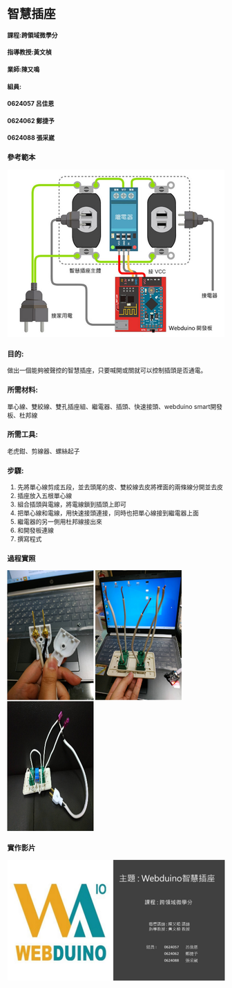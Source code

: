 # 智慧插座
#### 課程:跨領域微學分
#### 指導教授:黃文楨
#### 業師:陳又鳴
#### 組員:
#### 0624057 呂佳恩 
#### 0624062 鄭捷予
#### 0624088 張采崴

### 參考範本
[![意示圖](智慧插座.jpg)](https://youtu.be/nFEY_k_2zxQ)

### 目的:
做出一個能夠被聲控的智慧插座，只要喊開或關就可以控制插頭是否通電。

### 所需材料:
單心線、雙絞線、雙孔插座組、繼電器、插頭、快速接頭、webduino smart開發板、杜邦線

### 所需工具:
老虎鉗、剪線器、螺絲起子

### 步驟:
1. 先將單心線剪成五段，並去頭尾的皮、雙絞線去皮將裡面的兩條線分開並去皮
2. 插座放入五根單心線
3. 組合插頭與電線，將電線鎖到插頭上即可
4. 把單心線和電線，用快速接頭連接，同時也把單心線接到繼電器上面
5. 繼電器的另一側用杜邦線接出來
6. 和開發板連線
7. 撰寫程式

### 過程實照
<img src="01.jpg" width="200" height="300">
<img src="02.jpg" width="200" height="300">
<img src="03.jpg" width="200" height="300">

### 實作影片
[![108-1_0624088微學分期末影片](封面2.JPG)](https://youtu.be/2mioioDZwgY)
